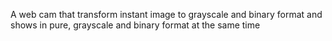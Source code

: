 A web cam that transform instant image to grayscale and binary format and shows in pure, grayscale and binary format at
the same time
